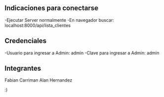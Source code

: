 Indicaciones para conectarse
---------------------------------------------------------
-Ejecutar Server normalmente
-En navegador buscar: localhost:8000/api/lista_clientes

Credenciales
---------------------------------------------------------
-Usuario para ingresar a Admin: admin
-Clave para ingresar a Admin: admin

Integrantes
---------------------------------------------------------
Fabian Carriman	
Alan Hernandez

:)